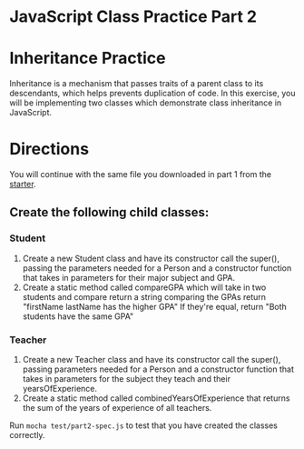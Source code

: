 # JavaScript Class Practice Part 2

# Inheritance Practice

Inheritance is a mechanism that passes traits of a parent class to its
descendants, which helps prevents duplication of code. In this exercise, you
will be implementing two classes which demonstrate class inheritance in
JavaScript.

# Directions

You will continue with the same file you downloaded in part 1 from the
[starter](https://github.com/appacademy/practice-for-week-04-class-practice
"javascript-classes").

## Create the following child classes:

### Student

1. Create a new Student class and have its constructor call the super(), passing
   the parameters needed for a Person and a constructor function that takes in
   parameters for their major subject and GPA.
2. Create a static method called compareGPA which will take in two students and
   compare return a string comparing the GPAs return "firstName lastName has the
   higher GPA" If they're equal, return "Both students have the same GPA"

### Teacher

1. Create a new Teacher class and have its constructor call the super(), passing
   parameters needed for a Person and a constructor function that takes in
   parameters for the subject they teach and their yearsOfExperience.
2. Create a static method called combinedYearsOfExperience that returns the sum
   of the years of experience of all teachers.

Run `mocha test/part2-spec.js` to test that you have created the classes
correctly.